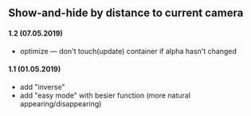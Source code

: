 ## Show-and-hide by distance to current camera

#### 1.2 (07.05.2019)
* optimize — don't touch(update) container if alpha hasn't changed

#### 1.1 (01.05.2019)
* add "inverse"
* add "easy mode" with besier function (more natural appearing/disappearing)